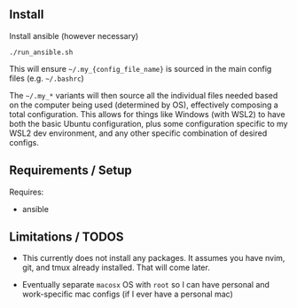 Install
-------

Install ansible (however necessary)

```
./run_ansible.sh
```

This will ensure `~/.my_{config_file_name}` is sourced in the main config files (e.g. `~/.bashrc`)

The `~/.my_*` variants will then source all the individual files needed based on the computer being used (determined by OS), effectively composing a total configuration. This allows for things like Windows (with WSL2) to have both the basic Ubuntu configuration, plus some configuration specific to my WSL2 dev environment, and any other specific combination of desired configs.

Requirements / Setup
--------------------

Requires:
* ansible

Limitations / TODOS
-------------------

- This currently does not install any packages. It assumes you have nvim, git, and tmux already installed. That will come later.

- Eventually separate `macosx` OS with `root` so I can have personal and work-specific mac configs (if I ever have a personal mac)
